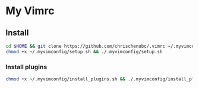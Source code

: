 # My Vimrc

## Install

```bash
cd $HOME && git clone https://github.com/chrischenubc/.vimrc ~/.myvimconfig
chmod +x ~/.myvimconfig/setup.sh && ./.myvimconfig/setup.sh
```

### Install plugins
```bash
chmod +x ~/.myvimconfig/install_plugins.sh && ./.myvimconfig/install_plugins.sh
```


